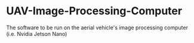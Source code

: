 # UAV-Image-Processing-Computer
The software to be run on the aerial vehicle's image processing computer (i.e. Nvidia Jetson Nano)  
